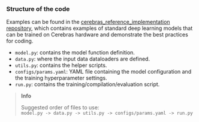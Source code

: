 

### Structure of the code
Examples can be found in the [cerebras_reference_implementation repository](https://github.com/Cerebras/cerebras_reference_implementations), which contains examples of standard deep learning models that can be trained on Cerebras hardware and demonstrate the best practices for coding.
* `model.py`: contains the model function definition.
* `data.py`: where the input data dataloaders are defined.
* `utils.py`: contains the helper scripts.
* `configs/params.yaml`: YAML file containing the model configuration and the training hyperparameter settings.
* `run.py`: contains the training/compilation/evaluation script.

<blockquote>
  <strong>Info</strong>
  <p sstyle="white-space:nowrap;">Suggested order of files to use:<br /><code>model.py -> data.py -> utils.py -> configs/params.yaml -> run.py</code></p>
</blockquote>



